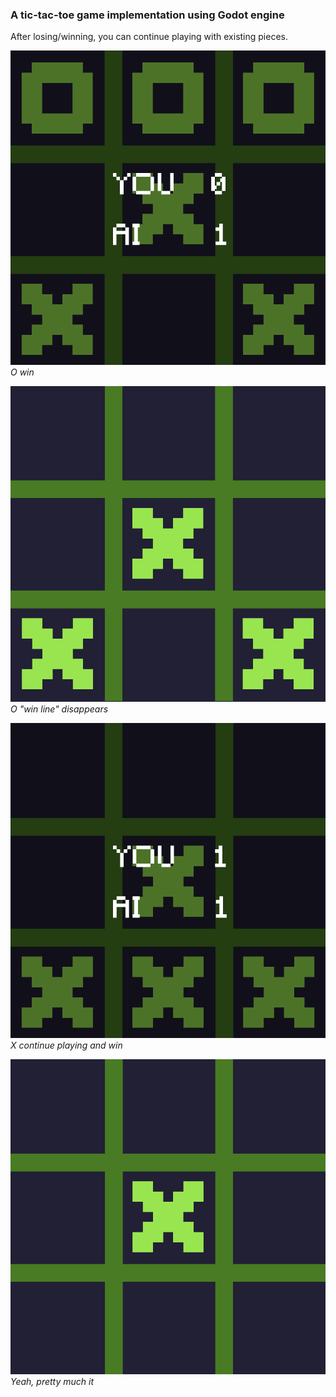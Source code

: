 ### A tic-tac-toe game implementation using Godot engine

After losing/winning, you can continue playing with existing pieces.


![O win](https://github.com/enchantmenttable/tic-tac-toe-godot/blob/master/screenshots/screenshot1.png)
_O win_



![O win line disappears](https://github.com/enchantmenttable/tic-tac-toe-godot/blob/master/screenshots/screenshot2.png)
_O "win line" disappears_



![X continue playing and win](https://github.com/enchantmenttable/tic-tac-toe-godot/blob/master/screenshots/screenshot3.png)
_X continue playing and win_



![Yeah, pretty much it](https://github.com/enchantmenttable/tic-tac-toe-godot/blob/master/screenshots/screenshot4.png)
_Yeah, pretty much it_
